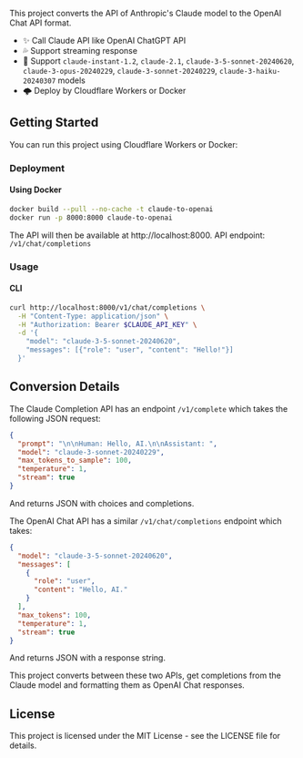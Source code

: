 This project converts the API of Anthropic's Claude model to the OpenAI Chat API format.

- ✨ Call Claude API like OpenAI ChatGPT API
- 💦 Support streaming response
- 🐻 Support `claude-instant-1.2`, `claude-2.1`, `claude-3-5-sonnet-20240620`, `claude-3-opus-20240229`, `claude-3-sonnet-20240229`, `claude-3-haiku-20240307` models
- 🌩️ Deploy by Cloudflare Workers or Docker

## Getting Started

You can run this project using Cloudflare Workers or Docker:

### Deployment

#### Using Docker

```bash
docker build --pull --no-cache -t claude-to-openai
docker run -p 8000:8000 claude-to-openai
```

The API will then be available at http://localhost:8000. API endpoint: `/v1/chat/completions`

### Usage

#### CLI

```bash
curl http://localhost:8000/v1/chat/completions \
  -H "Content-Type: application/json" \
  -H "Authorization: Bearer $CLAUDE_API_KEY" \
  -d '{
    "model": "claude-3-5-sonnet-20240620",
    "messages": [{"role": "user", "content": "Hello!"}]
  }'
```

## Conversion Details

The Claude Completion API has an endpoint `/v1/complete` which takes the following JSON request:

```json
{
  "prompt": "\n\nHuman: Hello, AI.\n\nAssistant: ",
  "model": "claude-3-sonnet-20240229",
  "max_tokens_to_sample": 100,
  "temperature": 1,
  "stream": true
}
```

And returns JSON with choices and completions.

The OpenAI Chat API has a similar `/v1/chat/completions` endpoint which takes:

```json
{
  "model": "claude-3-5-sonnet-20240620",
  "messages": [
    {
      "role": "user",
      "content": "Hello, AI."
    }
  ],
  "max_tokens": 100,
  "temperature": 1,
  "stream": true
}
```

And returns JSON with a response string.

This project converts between these two APIs, get completions from the Claude model and formatting them as OpenAI Chat responses.

## License

This project is licensed under the MIT License - see the LICENSE file for details.
